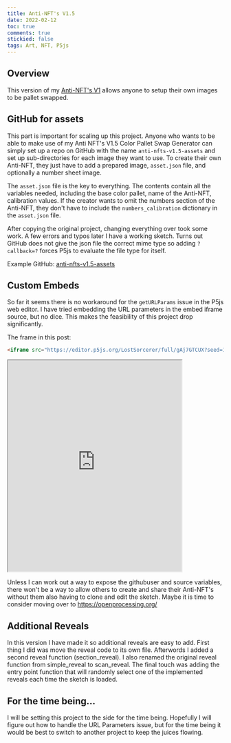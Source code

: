 ```yaml
---
title: Anti-NFT's V1.5
date: 2022-02-12
toc: true
comments: true
stickied: false
tags: Art, NFT, P5js
---
```


## Overview

This version of my [Anti-NFT's V1](../_notes/Anti-NFT's%20V1.md) allows  anyone to setup their own images to be pallet swapped. 

## GitHub for assets

This part is important for scaling up this project. Anyone who wants to be able to make use of my Anti NFT's V1.5 Color Pallet Swap Generator can simply set up a repo on GitHub with the name `anti-nfts-v1.5-assets` and set up sub-directories for each image they want to use. To create their own Anti-NFT, they just have to add a prepared image, `asset.json` file, and optionally a number sheet image.

The `asset.json` file is the key to everything. The contents contain all the variables needed, including the base color pallet, name of the Anti-NFT, calibration values. If the creator wants to omit the numbers section of the Anti-NFT, they don't have to include the `numbers_calibration` dictionary in the `asset.json` file.

After copying the original project, changing everything over took some work. A few errors and typos later I have a working sketch. Turns out GitHub does not give the json file the correct mime type so adding `?callback=?` forces P5js to evaluate the file type for itself.

Example GitHub: [anti-nfts-v1.5-assets](https://github.com/dansmindspace/anti-nfts-v1.5-assets)

## Custom Embeds

So far it seems there is no workaround for the `getURLParams` issue in the P5js web editor. I have tried embedding the URL parameters in the embed iframe source, but no dice. This makes the feasibility of this project drop significantly. 

The frame in this post: 
```html
<iframe src="https://editor.p5js.org/LostSorcerer/full/gAj7GTCUX?seed=123" width="404" height="490" markdown = "0"></iframe>
```


<iframe src="https://editor.p5js.org/LostSorcerer/full/gAj7GTCUX?seed=123" width="404" height="490" markdown = "0"></iframe>

Unless I can work out a way to expose the githubuser and source variables, there won't be a way to allow others to create and share their Anti-NFT's without them also having to clone and edit the sketch. Maybe it is time to consider moving over to https://openprocessing.org/

## Additional Reveals

In this version I have made it so additional reveals are easy to add. First thing I did was move the reveal code to its own file. Afterwords I added a second reveal function (section_reveal). I also renamed the original reveal function from simple_reveal to scan_reveal. The final touch was adding the entry point function that will randomly select one of the implemented reveals each time the sketch is loaded.

## For the time being...

I will be setting this project to the side for the time being. Hopefully I will figure out how to handle the URL Parameters issue, but for the time being it would be best to switch to another project to keep the juices flowing.




